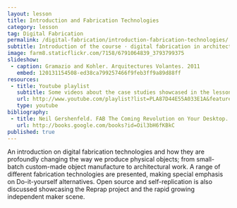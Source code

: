 ```yaml
---
layout: lesson
title: Introduction and Fabrication Technologies
category: lesson
tag: Digital Fabrication
permalink: /digital-fabrication/introduction-fabrication-technologies/
subtitle: Introduction of the course · digital fabrication in architecture and design case studies · Fabrication technologies, from CNC routers to selective laser sintering.
image: farm8.staticflickr.com/7158/6791064839_3793799375
slideshow:
 - caption: Gramazio and Kohler. Arquitectures Volantes. 2011
   embed: 120131154508-ed38ca799257466f9feb3ff9a89d88ff
resources:
 - title: Youtube playlist
   subtitle: Some videos about the case studies showcased in the lesson together with an example of each fabrication technology discussed
   url: http://www.youtube.com/playlist?list=PLA87D44E55A033E1A&feature=mh_lolz
   type: youtube
bibliography:
 - title: Neil Gershenfeld. FAB The Coming Revolution on Your Desktop. From Personal Computers to Personal Fabrication. 2007
   url: http://books.google.com/books?id=Oil3bH6fKBkC
published: true
---
```


An introduction on digital fabrication technologies and how they are profoundly changing the way we produce physical objects; from small-batch custom-made object manufacture to architectural work. A range of different fabrication technologies are presented, making special emphasis on Do-it-yourself alternatives. Open source and  self-replication is also discussed showcasing the Reprap project and the rapid growing independent maker scene.

